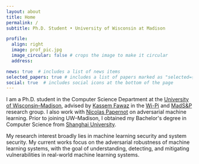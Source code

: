 ```yaml
---
layout: about
title: Home
permalink: /
subtitle: Ph.D. Student • University of Wisconsin at Madison

profile:
  align: right
  image: prof_pic.jpg
  image_circular: false # crops the image to make it circular
  address: 

news: true  # includes a list of news items
selected_papers: true # includes a list of papers marked as "selected={true}"
social: true  # includes social icons at the bottom of the page
---
```


I am a Ph.D. student in the Computer Science Department at the [University of Wisconsin–Madison](https://wisc.edu/), advised by [Kassem Fawaz](https://kassemfawaz.com/) in the [Wi-Pi](https://wiscprivacy.com/) and [MadS&P](https://madsp.cs.wisc.edu/) research group. I also work with [Nicolas Papernot](https://www.papernot.fr/) on adversarial machine learning. Prior to joining UW–Madison, I obtained my Bachelor's degree in Computer Science from [Shanghai University](https://www.shu.edu.cn/).

My research interest broadly lies in machine learning security and system security. My current works focus on the adversarial robustness of machine learning systems, with the goal of understanding, detecting, and mitigating vulnerabilities in real-world machine learning systems.
